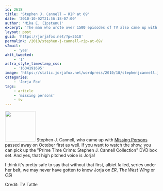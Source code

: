 ```yaml
---
id: 2618
title: 'Stephen J. Cannell — RIP at 69'
date: '2010-10-02T21:56:18-07:00'
author: 'Mika E. (Ipstenu)'
excerpt: 'The man who wrote over 1500 episodes of TV also came up with _Missing Persons_.'
layout: post
guid: 'https://jorjafox.net/?p=2618'
permalink: /2010/stephen-j-cannell-rip-at-69/
s2mail:
    - 'yes'
aktt_tweeted:
    - '1'
astra_style_timestamp_css:
    - '1634191695'
image: 'https://static.jorjafox.net/wordpress/2010/10/stephenjcannell.jpg'
categories:
    - 'Jorja Fox'
tags:
    - article
    - 'missing persons'
    - tv
---
```


<img src="//static.jorjafox.net/wordpress/2010/10/stephenjcannell-100x100.jpg" alt="" title="stephenjcannell" width="100" height="100" class="alignleft size-thumbnail wp-image-2620" /> Stephen J. Cannell, who came up with <a href="https://jorjafox.net/wiki/Missing_Persons">Missing Persons</a> passed away on October first as well.  If you want to watch the show, you can pick up the "Prime Time Crime: Stephen J. Cannell Collection" DVD box set. And yes, that high pitched voice is Jorja!

I think it's pretty safe to say that without that first, albiet failed, series under her belt, we may never have gotten to know Jorja on _ER_, _The West Wing_ or _CSI_

Credit: TV Tattle
